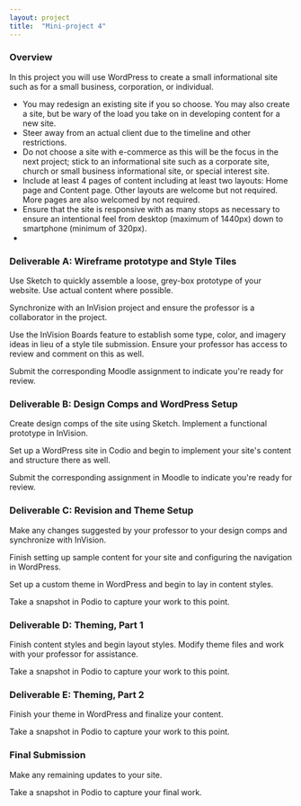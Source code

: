 ```yaml
---
layout: project
title:  "Mini-project 4"
---
```

### Overview

In this project you will use WordPress to create a small informational site such as for a small business, corporation, or individual.

* You may redesign an existing site if you so choose. You may also create a site, but be wary of the load you take on in developing content for a new site.
* Steer away from an actual client due to the timeline and other restrictions.
* Do not choose a site with e-commerce as this will be the focus in the next project; stick to an informational site such as a corporate site, church or small business informational site, or special interest site.
* Include at least 4 pages of content including at least two layouts: Home page and Content page. Other layouts are welcome but not required. More pages are also welcomed by not required. 
* Ensure that the site is responsive with as many stops as necessary to ensure an intentional feel from desktop (maximum of 1440px) down to smartphone (minimum of 320px).
* 

### Deliverable A: Wireframe prototype and Style Tiles

Use Sketch to quickly assemble a loose, grey-box prototype of your website. Use actual content where possible. 

Synchronize with an InVision project and ensure the professor is a collaborator in the project.

Use the InVision Boards feature to establish some type, color, and imagery ideas in lieu of a style tile submission. Ensure your professor has access to review and comment on this as well.

Submit the corresponding Moodle assignment to indicate you're ready for review.

### Deliverable B: Design Comps and WordPress Setup

Create design comps of the site using Sketch. Implement a functional prototype in InVision.

Set up a WordPress site in Codio and begin to implement your site's content and structure there as well.

Submit the corresponding assignment in Moodle to indicate you're ready for review.

### Deliverable C: Revision and Theme Setup

Make any changes suggested by your professor to your design comps and synchronize with InVision. 

Finish setting up sample content for your site and configuring the navigation in WordPress.

Set up a custom theme in WordPress and begin to lay in content styles.

Take a snapshot in Podio to capture your work to this point.

### Deliverable D: Theming, Part 1

Finish content styles and begin layout styles. Modify theme files and work with your professor for assistance.

Take a snapshot in Podio to capture your work to this point.

### Deliverable E: Theming, Part 2

Finish your theme in WordPress and finalize your content.

Take a snapshot in Podio to capture your work to this point.

### Final Submission

Make any remaining updates to your site.

Take a snapshot in Podio to capture your final work.